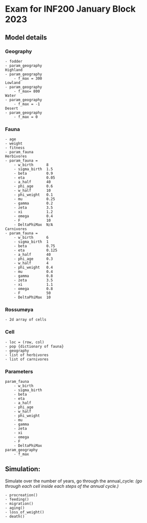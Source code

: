 # Exam for INF200 January Block 2023

## Model details
### Geography
	- fodder
	- param_geography
	Highland
	- param_geography 
        - f_max = 300
	Lowland
	- param_geography
        - f_max= 800
	Water	
	- param_geography 
        - f_max = -1
	Desert
	- param_geography 
        - f_max = 0
	
### Fauna
	- age
	- weight
	- fitness
	- param_fauna
	Herbivores
	- param_fauna = 
		- w_birth      8
		- sigma_birth  1.5
		- beta         0.9
		- eta          0.05
		- a_half       40
		- phi_age      0.6
		- w_half       10
		- phi_weight   0.1
		- mu           0.25
		- gamma        0.2
		- zeta         3.5
		- xi           1.2
		- omega        0.4
		- F            10
		- DeltaPhiMax  N/A
	Carnivores
	- param_fauna = 
		- w_birth      6
		- sigma_birth  1
		- beta         0.75
		- eta          0.125
		- a_half       40
		- phi_age      0.3
		- w_half       4
		- phi_weight   0.4
		- mu           0.4
		- gamma        0.8
		- zeta         3.5
		- xi           1.1
		- omega        0.8
		- F            50
		- DeltaPhiMax  10

### Rossumøya
	- 2d array of cells
	
### Cell
	- loc = (row, col)
	- pop {dictionary of fauna}
	- geography
	- list of herbivores
	- list of carnivores
	
### Parameters
	param_fauna
		- w_birth
		- sigma_birth
		- beta
		- eta
		- a_half
		- phi_age
		- w_half
		- phi_weight
		- mu
		- gamma
		- zeta
		- xi
		- omega
		- F
		- DeltaPhiMax
	param_geography
		- f_max

## Simulation:
Simulate over the number of years, go through the annual_cycle:
_(go through each cell inside each steps of the annual cycle.)_

	- procreation()
	- feeding()
	- migration()
	- aging()
	- loss_of_weight()
	- death()
